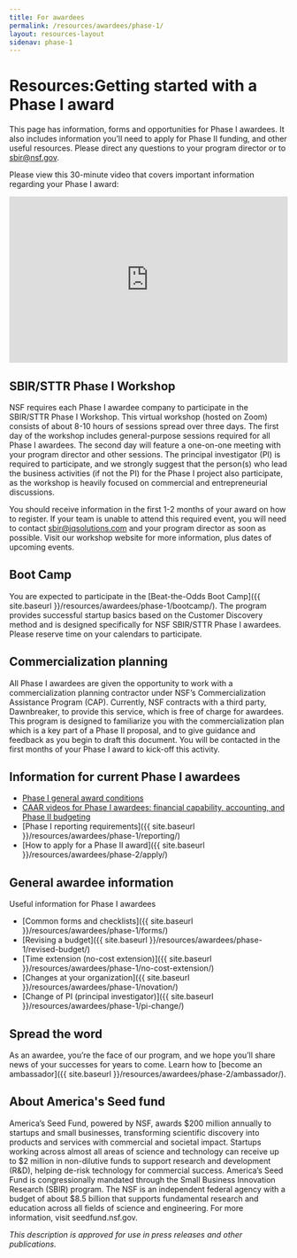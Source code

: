 ```yaml
---
title: For awardees
permalink: /resources/awardees/phase-1/
layout: resources-layout
sidenav: phase-1
---
```

<head>
<script type="text/javascript"> setTimeout(function(){var a=document.createElement("script"); var b=document.getElementsByTagName("script")[0]; a.src=document.location.protocol+"//script.crazyegg.com/pages/scripts/0041/5508.js?"+Math.floor(new Date().getTime()/3600000); a.async=true;a.type="text/javascript";b.parentNode.insertBefore(a,b)}, 1); </script>
</head>
<h1>
  <span>Resources:</span>Getting started with a Phase I award 
</h1>

This page has information, forms and opportunities for Phase I awardees. It also includes information you’ll need to apply for Phase II funding, and other useful resources. Please direct any questions to your program director or to [sbir@nsf.gov](mailto:sbir@nsf.gov).

Please view this 30-minute video that covers important information regarding your Phase I award:
<iframe sandbox="allow-same-origin allow-scripts" title="Phase I award information" width="100%" height="300" src="https://www.youtube.com/embed/JUhBJ1frOO8" frameborder="0" allowfullscreen></iframe>

## SBIR/STTR Phase I Workshop 

NSF requires each Phase I awardee company to participate in the SBIR/STTR Phase I Workshop. This virtual workshop (hosted on Zoom) consists of about 8-10 hours of sessions spread over three days. The first day of the workshop includes general-purpose sessions required for all Phase I awardees. The second day will feature a one-on-one meeting with your program director and other sessions. The principal investigator (PI) is required to participate, and we strongly suggest that the person(s) who lead the business activities (if not the PI) for the Phase I project also participate, as the workshop is heavily focused on commercial and entrepreneurial discussions.  

You should receive information in the first 1-2 months of your award on how to register. If your team is unable to attend this required event, you will need to contact [sbir@iqsolutions.com](sbir@iqsolutions.com) and your program director as soon as possible. Visit our workshop website for more information, plus dates of upcoming events.

## Boot Camp

You are expected to participate in the [Beat-the-Odds Boot Camp]({{ site.baseurl }}/resources/awardees/phase-1/bootcamp/). The program provides successful startup basics based on the Customer Discovery method and is designed specifically for NSF SBIR/STTR Phase I awardees. Please reserve time on your calendars to participate. 

## Commercialization planning

All Phase I awardees are given the opportunity to work with a commercialization planning contractor under NSF’s Commercialization Assistance Program (CAP). Currently, NSF contracts with a third party, Dawnbreaker, to provide this service, which is free of charge for awardees. This program is designed to familiarize you with the commercialization plan which is a key part of a Phase II proposal, and to give guidance and feedback as you begin to draft this document. You will be contacted in the first months of your Phase I award to kick-off this activity. 

## Information for current Phase I awardees

- [Phase I general award conditions](https://www.nsf.gov/awards/managing/sbirsttr_conditions.jsp)
- [CAAR videos for Phase I awardees: financial capability, accounting, and Phase II budgeting](https://www.youtube.com/playlist?list=PLGhBP1C7iCOmI1p5UtqYCXzmUL9SzSApv)
- [Phase I reporting requirements]({{ site.baseurl }}/resources/awardees/phase-1/reporting/)
- [How to apply for a Phase II award]({{ site.baseurl }}/resources/awardees/phase-2/apply/)

## General awardee information

Useful information for Phase I awardees

- [Common forms and checklists]({{ site.baseurl }}/resources/awardees/phase-1/forms/)
- [Revising a budget]({{ site.baseurl }}/resources/awardees/phase-1/revised-budget/)
- [Time extension (no-cost extension)]({{ site.baseurl }}/resources/awardees/phase-1/no-cost-extension/)
- [Changes at your organization]({{ site.baseurl }}/resources/awardees/phase-1/novation/)
- [Change of PI (principal investigator)]({{ site.baseurl }}/resources/awardees/phase-1/pi-change/)

## Spread the word

As an awardee, you’re the face of our program, and we hope you’ll share news of your successes for years to come. Learn how to [become an ambassador]({{ site.baseurl }}/resources/awardees/phase-2/ambassador/).  


## About America's Seed fund

America’s Seed Fund, powered by NSF, awards $200 million annually to startups and small businesses, transforming scientific discovery into products and services with commercial and societal impact. Startups working across almost all areas of science and technology can receive up to $2 million in non-dilutive funds to support research and development (R&D), helping de-risk technology for commercial success. America’s Seed Fund is congressionally mandated through the Small Business Innovation Research (SBIR) program. The NSF is an independent federal agency with a budget of about $8.5 billion that supports fundamental research and education across all fields of science and engineering. For more information, visit seedfund.nsf.gov.

_This description is approved for use in press releases and other publications._
